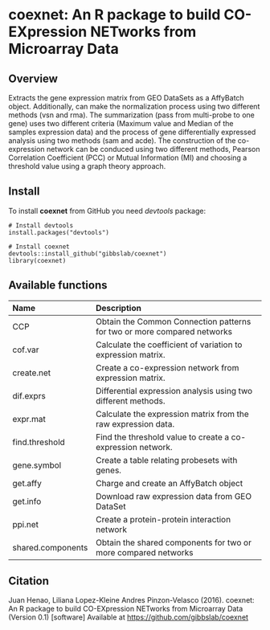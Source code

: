 # coexnet: An R package to build CO-EXpression NETworks from Microarray Data

## Overview

Extracts the gene expression matrix from GEO DataSets as a
    AffyBatch object. Additionally, can make the normalization process using two
    different methods (vsn and rma). The summarization (pass from multi-probe to
    one gene) uses two different criteria (Maximum value and Median of the samples
    expression data) and the process of gene differentially expressed analysis using
    two methods (sam and acde). The construction of the co-expression network can
    be conduced using two different methods, Pearson Correlation Coefficient (PCC)
    or Mutual Information (MI) and choosing a threshold value using a graph theory
    approach.

## Install

To install **coexnet** from GitHub you need *devtools* package:

```
# Install devtools
install.packages("devtools")

# Install coexnet
devtools::install_github("gibbslab/coexnet")
library(coexnet)

```

## Available functions

| Name | Description |
| :-------- | :------------------ | 
| CCP | Obtain the Common Connection patterns for two or more compared networks |
| cof.var | Calculate the coefficient of variation to expression matrix. |
| create.net | Create a co-expression network from expression matrix. |
| dif.exprs | Differential expression analysis using two different methods. |
| expr.mat | Calculate the expression matrix from the raw expression data. |
| find.threshold | Find the threshold value to create a co-expression network. |
| gene.symbol | Create a table relating probesets with genes. |
| get.affy | Charge and create an AffyBatch object |
| get.info | Download raw expression data from GEO DataSet |
| ppi.net | Create a protein-protein interaction network |
| shared.components | Obtain the shared components for two or more compared networks |

## Citation

Juan Henao, Liliana Lopez-Kleine Andres Pinzon-Velasco (2016). coexnet: An R package to build CO-EXpression NETworks from Microarray Data (Version 0.1) [software] Available at https://github.com/gibbslab/coexnet
